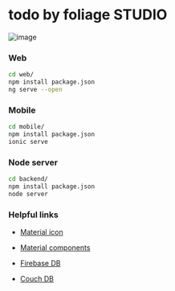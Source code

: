 # todo by foliage STUDIO

![image](https://user-images.githubusercontent.com/30366483/71283260-f22b2300-235f-11ea-8bde-1b28e5d12b6b.png)

### Web

```bash
cd web/
npm install package.json
ng serve --open
```

### Mobile

```bash
cd mobile/
npm install package.json
ionic serve
```

### Node server

```bash
cd backend/
npm install package.json
node server
```

### Helpful links

- [Material icon](https://material.io/resources/icons/)

- [Material components](https://material.angular.io/components/)

- [Firebase DB](https://console.firebase.google.com/project/axial-theater-237714/database/)

- [Couch DB](http://localhost:5984/_utils/#/database/bewed/_all_docs)
